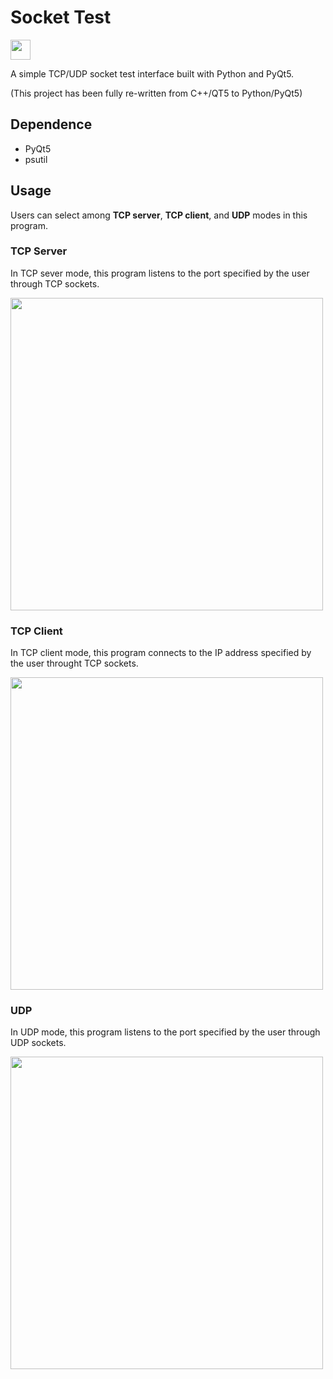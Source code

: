 # Socket Test

<!-- ![Alt text](./res/socket_test.svg) -->
<img src="https://raw.githubusercontent.com/rookiepeng/socket-test/master/res/socket_test.svg" width="32">

A simple TCP/UDP socket test interface built with Python and PyQt5.

(This project has been fully re-written from C++/QT5 to Python/PyQt5)

## Dependence

- PyQt5
- psutil

## Usage

Users can select among **TCP server**, **TCP client**, and **UDP** modes in this program.

### TCP Server

In TCP sever mode, this program listens to the port specified by the user through TCP sockets.

<img src="https://raw.githubusercontent.com/rookiepeng/socket-test/master/docs/TCP%20server.png" width="500">

### TCP Client

In TCP client mode, this program connects to the IP address specified by the user throught TCP sockets.

<img src="https://raw.githubusercontent.com/rookiepeng/socket-test/master/docs/TCP%20client.png" width="500">

### UDP

In UDP mode, this program listens to the port specified by the user through UDP sockets.

<img src="https://raw.githubusercontent.com/rookiepeng/socket-test/master/docs/UDP.png" width="500">

